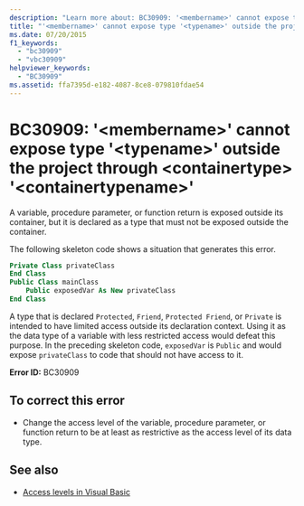 ```yaml
---
description: "Learn more about: BC30909: '<membername>' cannot expose type '<typename>' outside the project through <containertype> '<containertypename>"
title: "'<membername>' cannot expose type '<typename>' outside the project through <containertype> '<containertypename>'"
ms.date: 07/20/2015
f1_keywords:
  - "bc30909"
  - "vbc30909"
helpviewer_keywords:
  - "BC30909"
ms.assetid: ffa7395d-e182-4087-8ce8-079810fdae54
---
```

# BC30909: '\<membername>' cannot expose type '\<typename>' outside the project through \<containertype> '\<containertypename>'

A variable, procedure parameter, or function return is exposed outside its container, but it is declared as a type that must not be exposed outside the container.

 The following skeleton code shows a situation that generates this error.

```vb
Private Class privateClass
End Class
Public Class mainClass
    Public exposedVar As New privateClass
End Class
```

 A type that is declared `Protected`, `Friend`, `Protected Friend`, or `Private` is intended to have limited access outside its declaration context. Using it as the data type of a variable with less restricted access would defeat this purpose. In the preceding skeleton code, `exposedVar` is `Public` and would expose `privateClass` to code that should not have access to it.

 **Error ID:** BC30909

## To correct this error

- Change the access level of the variable, procedure parameter, or function return to be at least as restrictive as the access level of its data type.

## See also

- [Access levels in Visual Basic](../../programming-guide/language-features/declared-elements/access-levels.md)
